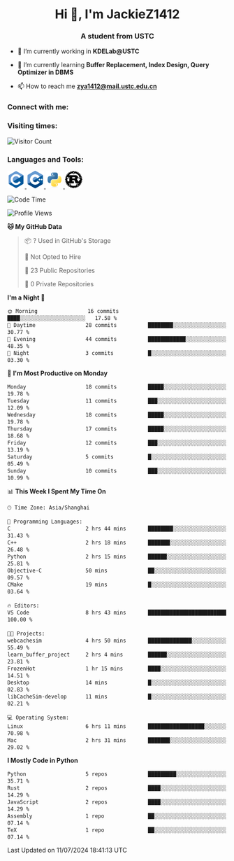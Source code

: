 <h1 align="center">Hi 👋, I'm JackieZ1412</h1>
<h3 align="center">A student from USTC</h3>

- 🔭 I’m currently working in **KDELab@USTC**

- 🌱 I’m currently learning **Buffer Replacement, Index Design, Query Optimizer in DBMS**

- 📫 How to reach me **zya1412@mail.ustc.edu.cn**

<h3 align="left">Connect with me:</h3>
<p align="left">
</p>

<h3 align="left">Visiting times:</h3>
<p align="left">
</p>

![Visitor Count](https://profile-counter.glitch.me/Christmas/count.svg)

<h3 align="left">Languages and Tools:</h3>
<p align="left"> <a href="https://www.cprogramming.com/" target="_blank" rel="noreferrer"> <img src="https://raw.githubusercontent.com/devicons/devicon/master/icons/c/c-original.svg" alt="c" width="40" height="40"/> </a> <a href="https://www.w3schools.com/cpp/" target="_blank" rel="noreferrer"> <img src="https://raw.githubusercontent.com/devicons/devicon/master/icons/cplusplus/cplusplus-original.svg" alt="cplusplus" width="40" height="40"/> </a> <a href="https://www.python.org" target="_blank" rel="noreferrer"> <img src="https://raw.githubusercontent.com/devicons/devicon/master/icons/python/python-original.svg" alt="python" width="40" height="40"/> </a> <a href="https://www.rust-lang.org" target="_blank" rel="noreferrer"> <img src="https://raw.githubusercontent.com/devicons/devicon/master/icons/rust/rust-plain.svg" alt="rust" width="40" height="40"/> </a> </p>



<!--START_SECTION:waka-->
![Code Time](http://img.shields.io/badge/Code%20Time-813%20hrs%2016%20mins-blue)

![Profile Views](http://img.shields.io/badge/Profile%20Views-6-blue)

**🐱 My GitHub Data** 

> 📦 ? Used in GitHub's Storage 
 > 
> 🚫 Not Opted to Hire
 > 
> 📜 23 Public Repositories 
 > 
> 🔑 0 Private Repositories 
 > 
**I'm a Night 🦉** 

```text
🌞 Morning                16 commits          ████░░░░░░░░░░░░░░░░░░░░░   17.58 % 
🌆 Daytime                28 commits          ████████░░░░░░░░░░░░░░░░░   30.77 % 
🌃 Evening                44 commits          ████████████░░░░░░░░░░░░░   48.35 % 
🌙 Night                  3 commits           █░░░░░░░░░░░░░░░░░░░░░░░░   03.30 % 
```
📅 **I'm Most Productive on Monday** 

```text
Monday                   18 commits          █████░░░░░░░░░░░░░░░░░░░░   19.78 % 
Tuesday                  11 commits          ███░░░░░░░░░░░░░░░░░░░░░░   12.09 % 
Wednesday                18 commits          █████░░░░░░░░░░░░░░░░░░░░   19.78 % 
Thursday                 17 commits          █████░░░░░░░░░░░░░░░░░░░░   18.68 % 
Friday                   12 commits          ███░░░░░░░░░░░░░░░░░░░░░░   13.19 % 
Saturday                 5 commits           █░░░░░░░░░░░░░░░░░░░░░░░░   05.49 % 
Sunday                   10 commits          ███░░░░░░░░░░░░░░░░░░░░░░   10.99 % 
```


📊 **This Week I Spent My Time On** 

```text
🕑︎ Time Zone: Asia/Shanghai

💬 Programming Languages: 
C                        2 hrs 44 mins       ████████░░░░░░░░░░░░░░░░░   31.43 % 
C++                      2 hrs 18 mins       ███████░░░░░░░░░░░░░░░░░░   26.48 % 
Python                   2 hrs 15 mins       ██████░░░░░░░░░░░░░░░░░░░   25.81 % 
Objective-C              50 mins             ██░░░░░░░░░░░░░░░░░░░░░░░   09.57 % 
CMake                    19 mins             █░░░░░░░░░░░░░░░░░░░░░░░░   03.64 % 

🔥 Editors: 
VS Code                  8 hrs 43 mins       █████████████████████████   100.00 % 

🐱‍💻 Projects: 
webcachesim              4 hrs 50 mins       ██████████████░░░░░░░░░░░   55.49 % 
learn_buffer_project     2 hrs 4 mins        ██████░░░░░░░░░░░░░░░░░░░   23.81 % 
FrozenHot                1 hr 15 mins        ████░░░░░░░░░░░░░░░░░░░░░   14.51 % 
Desktop                  14 mins             █░░░░░░░░░░░░░░░░░░░░░░░░   02.83 % 
libCacheSim-develop      11 mins             █░░░░░░░░░░░░░░░░░░░░░░░░   02.21 % 

💻 Operating System: 
Linux                    6 hrs 11 mins       ██████████████████░░░░░░░   70.98 % 
Mac                      2 hrs 31 mins       ███████░░░░░░░░░░░░░░░░░░   29.02 % 
```

**I Mostly Code in Python** 

```text
Python                   5 repos             █████████░░░░░░░░░░░░░░░░   35.71 % 
Rust                     2 repos             ████░░░░░░░░░░░░░░░░░░░░░   14.29 % 
JavaScript               2 repos             ████░░░░░░░░░░░░░░░░░░░░░   14.29 % 
Assembly                 1 repo              ██░░░░░░░░░░░░░░░░░░░░░░░   07.14 % 
TeX                      1 repo              ██░░░░░░░░░░░░░░░░░░░░░░░   07.14 % 
```




 Last Updated on 11/07/2024 18:41:13 UTC
<!--END_SECTION:waka-->
